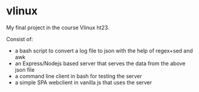 # vlinux
My final project in the course Vlinux ht23.

Consist of:
  - a bash script to convert a log file to json with the help of regex+sed and awk
  - an Express/Nodejs based server that serves the data from the above json file
  - a command line client in bash for testing the server
  - a simple SPA webclient in vanilla js that uses the server
